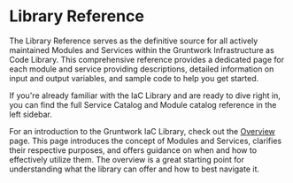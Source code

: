 # Library Reference

The Library Reference serves as the definitive source for all actively maintained Modules and Services within the Gruntwork Infrastructure as Code Library. This comprehensive reference provides a dedicated page for each module and service providing descriptions, detailed information on input and output variables, and sample code to help you get started.

If you're already familiar with the IaC Library and are ready to dive right in, you can find the full Service Catalog and Module catalog reference in the left sidebar.

For an introduction to the Gruntwork IaC Library, check out the [Overview](/iac/overview) page. This page introduces the concept of Modules and Services, clarifies their respective purposes, and offers guidance on when and how to effectively utilize them. The overview is a great starting point for understanding what the library can offer and how to best navigate it.